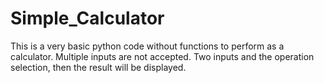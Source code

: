 # Simple_Calculator
This is a very basic python code without functions to perform as a calculator. Multiple inputs are not accepted. Two inputs and the operation selection, then the result will be displayed.
